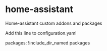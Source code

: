 # home-assistant
Home-assistant custom addons and packages

Add this line to configuration.yaml

  packages: !include_dir_named packages
